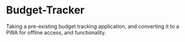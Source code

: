 # Budget-Tracker
Taking a pre-existing budget tracking application, and converting it to a PWA for offline access, and functionality.

